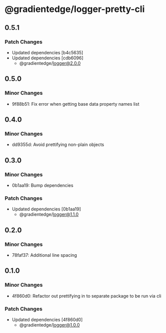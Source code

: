 # @gradientedge/logger-pretty-cli

## 0.5.1

### Patch Changes

- Updated dependencies [b4c5635]
- Updated dependencies [cdb6096]
  - @gradientedge/logger@2.0.0

## 0.5.0

### Minor Changes

- 9f88b51: Fix error when getting base data property names list

## 0.4.0

### Minor Changes

- dd9355d: Avoid prettifying non-plain objects

## 0.3.0

### Minor Changes

- 0b1aa19: Bump dependencies

### Patch Changes

- Updated dependencies [0b1aa19]
  - @gradientedge/logger@1.1.0

## 0.2.0

### Minor Changes

- 78faf37: Additional line spacing

## 0.1.0

### Minor Changes

- 4f860d0: Refactor out prettifying in to separate package to be run via cli

### Patch Changes

- Updated dependencies [4f860d0]
  - @gradientedge/logger@1.0.0
